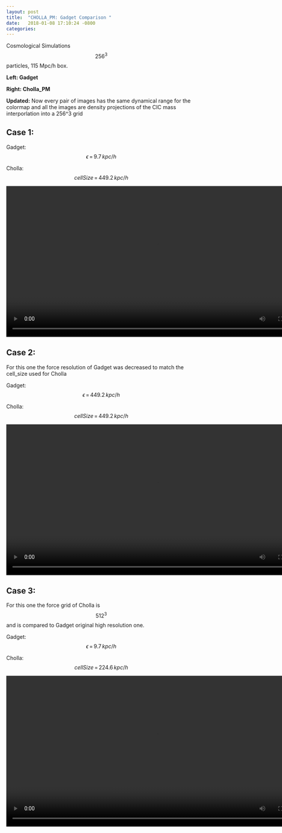 ```yaml
---
layout: post
title:  "CHOLLA_PM: Gadget Comparison "
date:   2018-01-08 17:10:24 -0800
categories:
---
```

Cosmological Simulations $$256^3$$ particles, 115 Mpc/h box.

**Left: Gadget**


**Right: Cholla_PM**

**Updated:** Now every pair of images has the same dynamical range for the colormap and all the images are density projections of the CIC mass interporlation into a 256^3 grid

## Case 1:

Gadget:  $$\epsilon \, = \,9.7 \,kpc/h$$

Cholla:  $$cellSize \, = \,  449.2 \,kpc/h$$


<div style="text-align: center">
<video src="{{ site.url }}assets/videos/density_cosmo_256_gadget_cholla.mp4" width="800" height="400" controls preload> </video>
</div>


## Case 2:

For this one the force resolution of Gadget was decreased to match the cell_size used for Cholla

Gadget:  $$\epsilon \, = \,449.2 \,kpc/h$$

Cholla:  $$cellSize \, = \,  449.2 \,kpc/h$$


<div style="text-align: center">
<video src="{{ site.url }}assets/videos/density_cosmo_256_gadgetLow_cholla.mp4" width="800" height="400" controls preload> </video>
</div>


## Case 3:

For this one the force grid of Cholla is $$512^3$$ and is compared to Gadget original high resolution one.

Gadget:  $$\epsilon \, = \,9.7 \,kpc/h$$

Cholla:  $$cellSize \, = \,  224.6 \,kpc/h$$


<div style="text-align: center">
<video src="{{ site.url }}assets/videos/density_cosmo_256_gadget_chollaHigh.mp4" width="800" height="400" controls preload> </video>
</div>
